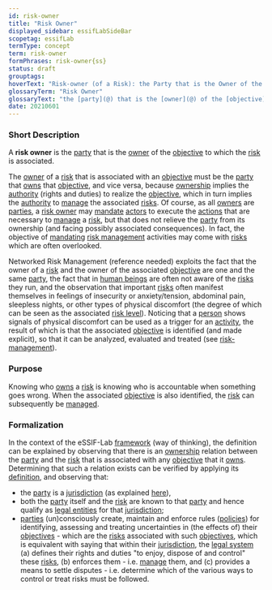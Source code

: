 ```yaml
---
id: risk-owner
title: "Risk Owner"
displayed_sidebar: essifLabSideBar
scopetag: essifLab
termType: concept
term: risk-owner
formPhrases: risk-owner{ss}
status: draft
grouptags:
hoverText: "Risk-owner (of a Risk): the Party that is the Owner of the Objective to which the Risk is associated."
glossaryTerm: "Risk Owner"
glossaryText: "the [party](@) that is the [owner](@) of the [objective](@) to which a [risk](@) is associated."
date: 20210601
---
```


### Short Description

A **risk owner** is the [party](@) that is the [owner](@) of the [objective](@) to which the [risk](@) is associated.

The [owner](@) of a [risk](@) that is associated with an [objective](@) must be the [party](@) that [owns](@) that [objective](@), and vice versa, because [ownership](@) implies the [authority](@) (rights and duties) to realize the [objective](@), which in turn implies the [authority](@) to [manage](management@) the associated [risks](@). Of course, as all [owners](@) are [parties](@), a [risk owner](@) may [mandate](@) [actors](@) to execute the [actions](@) that are necessary to [manage](management@) a [risk](@), but that does not relieve the [party](@) from its ownership (and facing possibly associated consequences). In fact, the objective of [mandating](mandate@) [risk management](@) activities may come with [risks](@) which are often overlooked.

Networked Risk Management (reference needed) exploits the fact that the owner of a [risk](@) and the owner of the associated [objective](@) are one and the same [party](@), the fact that in [human beings](human-being@) are often not aware of the [risks](@) they run, and the observation that important [risks](@) often manifest themselves in feelings of insecurity or anxiety/tension, abdominal pain, sleepless nights, or other types of physical discomfort (the degree of which can be seen as the associated [risk level](@)). Noticing that a [person](human-being@) shows signals of physical discomfort can be used as a trigger for an [activity](@), the result of which is that the associated [objective](@) is identified (and made explicit), so that it can be analyzed, evaluated and treated (see [risk-management](@)).

### Purpose

Knowing who [owns](@) a [risk](@) is knowing who is accountable when something goes wrong. When the associated [objective](@) is also identified, the [risk](@) can subsequently be [managed](risk-management@).

### Formalization

In the context of the eSSIF-Lab [framework](@) (way of thinking), the definition can be explained by observing that there is an [ownership](@) relation between the [party](@) and the [risk](@) that is associated with any [objective](@) that it [owns](@). Determining that such a relation exists can be verified by applying its [definition](@), and observing that:
  - the [party](@) is a [jurisdiction](@) (as explained [here](objective@)),
  - both the [party](@) itself and the [risk](@) are known to that [party](@) and hence qualify as [legal entities](legal-entity@) for that [jurisdiction](@);
  - [parties](@) (un)consciously create, maintain and enforce rules ([policies](@)) for identifying, assessing and treating uncertainties in (the effects of) their [objectives](@) - which are the [risks](@) associated with such [objectives](@), which is equivalent with saying that within their [jurisdiction](@), the [legal system](@) (a) defines their rights and duties "to enjoy, dispose of and control" these [risks](@), (b) enforces them - i.e. [manage](management@) them, and (c) provides a means to settle disputes - i.e. determine which of the various ways to control or treat risks must be followed.